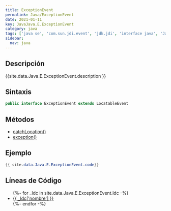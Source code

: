 ```yaml
---
title: ExceptionEvent
permalink: Java/ExceptionEvent
date: 2021-01-11
key: JavaJava.E.ExceptionEvent
category: java
tags: ['java se', 'com.sun.jdi.event', 'jdk.jdi', 'interface java', 'Java 1.3']
sidebar: 
  nav: java
---
```


## Descripción
{{site.data.Java.E.ExceptionEvent.description }}

## Sintaxis
~~~java
public interface ExceptionEvent extends LocatableEvent
~~~

## Métodos
* [catchLocation()](/Java/ExceptionEvent/catchLocation)
* [exception()](/Java/ExceptionEvent/exception)

## Ejemplo
~~~java
{{ site.data.Java.E.ExceptionEvent.code}}
~~~

## Líneas de Código
<ul>
{%- for _ldc in site.data.Java.E.ExceptionEvent.ldc -%}
   <li>
       <a href="{{_ldc['url'] }}">{{ _ldc['nombre'] }}</a>
   </li>
{%- endfor -%}
</ul>
